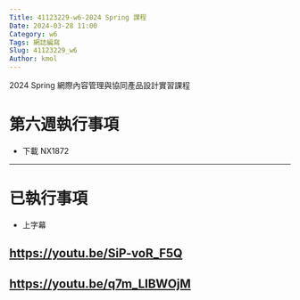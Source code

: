 ```yaml
---
Title: 41123229-w6-2024 Spring 課程
Date: 2024-03-28 11:00
Category: w6
Tags: 網誌編寫
Slug: 41123229_w6
Author: kmol
---
```


2024 Spring 網際內容管理與協同產品設計實習課程

<!-- PELICAN_END_SUMMARY -->

# 第六週執行事項
- 下載 NX1872 

---

# 已執行事項
- 上字幕 
 ## https://youtu.be/SiP-voR_F5Q  
 
## https://youtu.be/q7m_LIBWOjM

